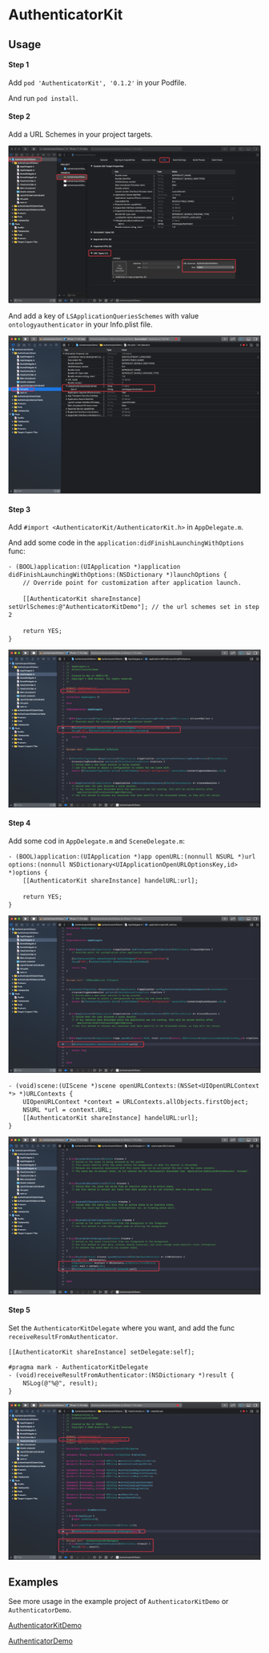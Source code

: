 # AuthenticatorKit


## Usage

#### Step 1

Add  `pod 'AuthenticatorKit', '0.1.2'` in your Podfile.

And run `pod install`.


#### Step 2

Add a URL Schemes in your project targets.

![image](https://github.com/ont-bizsuite/AuthenticatorKit-iOS/blob/master/Resources/QQ20200111-141537%402x.png)

And add a key of  `LSApplicationQueriesSchemes` with value `ontologyauthenticator` in your Info.plist file.

![image](https://github.com/ont-bizsuite/AuthenticatorKit-iOS/blob/master/Resources/QQ20200111-141723%402x.png)


#### Step 3

Add `#import <AuthenticatorKit/AuthenticatorKit.h>` in `AppDelegate.m`.

And add some code in the `application:didFinishLaunchingWithOptions` func:
```
- (BOOL)application:(UIApplication *)application didFinishLaunchingWithOptions:(NSDictionary *)launchOptions {
    // Override point for customization after application launch.
    
    [[AuthenticatorKit shareInstance] setUrlSchemes:@"AuthenticatorKitDemo"]; // the url schemes set in step 2
    
    return YES;
}
```

![image](https://github.com/ont-bizsuite/AuthenticatorKit-iOS/blob/master/Resources/QQ20200111-142345%402x.png)


#### Step 4

Add some cod in `AppDelegate.m` and `SceneDelegate.m`:
```
- (BOOL)application:(UIApplication *)app openURL:(nonnull NSURL *)url options:(nonnull NSDictionary<UIApplicationOpenURLOptionsKey,id> *)options {
    [[AuthenticatorKit shareInstance] handelURL:url];
    
    return YES;
}
```

![image](https://github.com/ont-bizsuite/AuthenticatorKit-iOS/blob/master/Resources/QQ20200111-142743%402x.png)

```
- (void)scene:(UIScene *)scene openURLContexts:(NSSet<UIOpenURLContext *> *)URLContexts {
    UIOpenURLContext *context = URLContexts.allObjects.firstObject;
    NSURL *url = context.URL;
    [[AuthenticatorKit shareInstance] handelURL:url];
}
```
![image](https://github.com/ont-bizsuite/AuthenticatorKit-iOS/blob/master/Resources/QQ20200111-142814%402x.png)


#### Step 5

Set the `AuthenticatorKitDelegate` where you want, and add the func `receiveResultFromAuthenticator`.
```
[[AuthenticatorKit shareInstance] setDelegate:self];
```

```
#pragma mark - AuthenticatorKitDelegate
- (void)receiveResultFromAuthenticator:(NSDictionary *)result {
    NSLog(@"%@", result);
}
```

![image](https://github.com/ont-bizsuite/AuthenticatorKit-iOS/blob/master/Resources/QQ20200111-143020%402x.png)


## Examples

See more usage in the example project of `AuthenticatorKitDemo` or `AuthenticatorDemo`.

[AuthenticatorKitDemo](https://github.com/ont-bizsuite/AuthenticatorKit-iOS/tree/master/AuthenticatorKitDemo)

[AuthenticatorDemo](https://github.com/ont-bizsuite/AuthenticatorKit-iOS/tree/master/AuthenticatorDemo)

